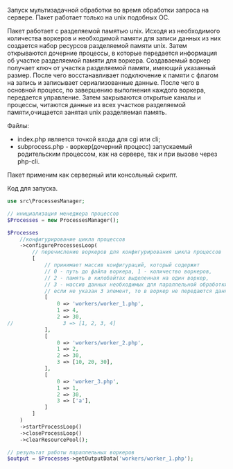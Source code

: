 Запуск мультизадачной обработки во время обработки запроса на сервере.
Пакет работает только на unix подобных OC.

   Пакет работает с разделяемой памятью unix. Исходя из необходимого количества воркеров и необходимой памяти
для записи данных из них создается набор ресурсов разделяемой памяти unix. Затем открываются дочерние процессы,
в которые передается информация об участке разделяемой памяти для воркера.
   Создаваемый воркер получает ключ от участка разделяемой памяти, имеющий указанный размер. После чего
восстанавливает подключение к памяти с флагом на запись и записывает сериализованные данные. После чего
в основной процесс, по завершению выполнения каждого воркера, передается управление. Затем закрываются открытые
каналы и процессы, читаются данные из всех участков разделяемой памяти,очищается занятая unix разделяемая память.

Файлы:
 - index.php является точкой входа для cgi или cli;
 - subprocess.php - воркер(дочерний процесс) запускаемый родительским процессом, как на сервере, так и при вызове
   через php-cli. 

Пакет применим как серверный или консольный скрипт.

Код для запуска.

```php
use src\ProcessesManager;

// инициализация менеджера процессов
$Processes = new ProcessesManager();

$Processes
    //конфигурирование цикла процессов
    ->configureProcessesLoop(
        // перечисление воркеров для конфигурирования цикла процессов
        [
            // принимает массив конфигураций, который содержит
            // 0 - путь до файла воркера, 1 - количество воркеров,
            // 2 - память в килобайтах выделенная на один воркер,
            // 3 - массив данных необходимых для параллельной обработки  
            // если не указан 3 элемент, то в воркер не передаются данные
            [
                0 => 'workers/worker_1.php',
                1 => 4,
                2 => 30,
//                3 => [1, 2, 3, 4]
            ],
            [
                0 => 'workers/worker_2.php',
                1 => 2,
                2 => 30,
                3 => [10, 20, 30],
            ],
            [
                0 => 'worker_3.php',
                1 => 1,
                2 => 30,
                3 => ['a'],
            ]
        ]
    )
    ->startProcessLoop()
    ->closeProcessLoop()
    ->clearResourcePool();

// результат работы параллельных воркеров
$output = $Processes->getOutputData('workers/worker_1.php');
```
